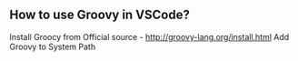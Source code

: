 
## How to use Groovy in VSCode?
Install Groocy from Official source - http://groovy-lang.org/install.html
Add Groovy to System Path

